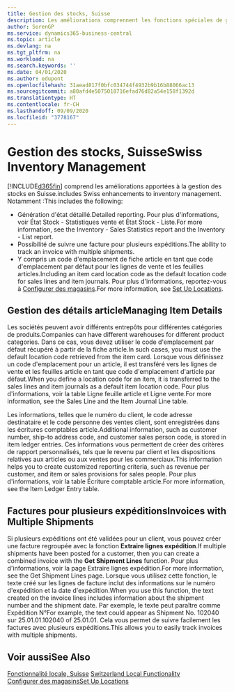 ```yaml
---
title: Gestion des stocks, Suisse
description: Les améliorations comprennent les fonctions spéciales de gestion des stocks en Suisse.
author: SorenGP
ms.service: dynamics365-business-central
ms.topic: article
ms.devlang: na
ms.tgt_pltfrm: na
ms.workload: na
ms.search.keywords: ''
ms.date: 04/01/2020
ms.author: edupont
ms.openlocfilehash: 31aead817f0bfc034744f4932b9b16b88066ac13
ms.sourcegitcommit: a80afd4e5075018716efad76d82a54e158f1392d
ms.translationtype: HT
ms.contentlocale: fr-CH
ms.lasthandoff: 09/09/2020
ms.locfileid: "3778167"
---
```

# <a name="swiss-inventory-management"></a><span data-ttu-id="b02ac-103">Gestion des stocks, Suisse</span><span class="sxs-lookup"><span data-stu-id="b02ac-103">Swiss Inventory Management</span></span>
[!INCLUDE[d365fin](../../includes/d365fin_md.md)] <span data-ttu-id="b02ac-104">comprend les améliorations apportées à la gestion des stocks en Suisse.</span><span class="sxs-lookup"><span data-stu-id="b02ac-104">includes Swiss enhancements to inventory management.</span></span> <span data-ttu-id="b02ac-105">Notamment :</span><span class="sxs-lookup"><span data-stu-id="b02ac-105">This includes the following:</span></span>  

- <span data-ttu-id="b02ac-106">Génération d'état détaillé.</span><span class="sxs-lookup"><span data-stu-id="b02ac-106">Detailed reporting.</span></span>  <span data-ttu-id="b02ac-107">Pour plus d'informations, voir État Stock - Statistiques vente et État Stock - Liste.</span><span class="sxs-lookup"><span data-stu-id="b02ac-107">For more information, see the Inventory - Sales Statistics report and the Inventory - List report.</span></span>  
- <span data-ttu-id="b02ac-108">Possibilité de suivre une facture pour plusieurs expéditions.</span><span class="sxs-lookup"><span data-stu-id="b02ac-108">The ability to track an invoice with multiple shipments.</span></span>  
- <span data-ttu-id="b02ac-109">Y compris un code d'emplacement de fiche article en tant que code d'emplacement par défaut pour les lignes de vente et les feuilles articles.</span><span class="sxs-lookup"><span data-stu-id="b02ac-109">Including an item card location code as the default location code for sales lines and item journals.</span></span> <span data-ttu-id="b02ac-110">Pour plus d'informations, reportez-vous à [Configurer des magasins](../../inventory-how-setup-locations.md).</span><span class="sxs-lookup"><span data-stu-id="b02ac-110">For more information, see [Set Up Locations](../../inventory-how-setup-locations.md).</span></span>

## <a name="managing-item-details"></a><span data-ttu-id="b02ac-111">Gestion des détails article</span><span class="sxs-lookup"><span data-stu-id="b02ac-111">Managing Item Details</span></span>  
<span data-ttu-id="b02ac-112">Les sociétés peuvent avoir différents entrepôts pour différentes catégories de produits.</span><span class="sxs-lookup"><span data-stu-id="b02ac-112">Companies can have different warehouses for different product categories.</span></span> <span data-ttu-id="b02ac-113">Dans ce cas, vous devez utiliser le code d'emplacement par défaut récupéré à partir de la fiche article.</span><span class="sxs-lookup"><span data-stu-id="b02ac-113">In such cases, you must use the default location code retrieved from the item card.</span></span> <span data-ttu-id="b02ac-114">Lorsque vous définissez un code d'emplacement pour un article, il est transféré vers les lignes de vente et les feuilles article en tant que code d'emplacement d'article par défaut.</span><span class="sxs-lookup"><span data-stu-id="b02ac-114">When you define a location code for an item, it is transferred to the sales lines and item journals as a default item location code.</span></span> <span data-ttu-id="b02ac-115">Pour plus d'informations, voir la table Ligne feuille article et Ligne vente.</span><span class="sxs-lookup"><span data-stu-id="b02ac-115">For more information, see the Sales Line and the Item Journal Line table.</span></span>  

<span data-ttu-id="b02ac-116">Les informations, telles que le numéro du client, le code adresse destinataire et le code personne des ventes client, sont enregistrées dans les écritures comptables article.</span><span class="sxs-lookup"><span data-stu-id="b02ac-116">Additional information, such as customer number, ship-to address code, and customer sales person code, is stored in item ledger entries.</span></span> <span data-ttu-id="b02ac-117">Ces informations vous permettent de créer des critères de rapport personnalisés, tels que le revenu par client et les dispositions relatives aux articles ou aux ventes pour les commerciaux.</span><span class="sxs-lookup"><span data-stu-id="b02ac-117">This information helps you to create customized reporting criteria, such as revenue per customer, and item or sales provisions for sales people.</span></span> <span data-ttu-id="b02ac-118">Pour plus d'informations, voir la table Écriture comptable article.</span><span class="sxs-lookup"><span data-stu-id="b02ac-118">For more information, see the Item Ledger Entry table.</span></span>  

## <a name="invoices-with-multiple-shipments"></a><span data-ttu-id="b02ac-119">Factures pour plusieurs expéditions</span><span class="sxs-lookup"><span data-stu-id="b02ac-119">Invoices with Multiple Shipments</span></span>  
<span data-ttu-id="b02ac-120">Si plusieurs expéditions ont été validées pour un client, vous pouvez créer une facture regroupée avec la fonction **Extraire lignes expédition**.</span><span class="sxs-lookup"><span data-stu-id="b02ac-120">If multiple shipments have been posted for a customer, then you can create a combined invoice with the **Get Shipment Lines** function.</span></span> <span data-ttu-id="b02ac-121">Pour plus d'informations, voir la page Extraire lignes expédition.</span><span class="sxs-lookup"><span data-stu-id="b02ac-121">For more information, see the Get Shipment Lines page.</span></span> <span data-ttu-id="b02ac-122">Lorsque vous utilisez cette fonction, le texte créé sur les lignes de facture inclut des informations sur le numéro d'expédition et la date d'expédition.</span><span class="sxs-lookup"><span data-stu-id="b02ac-122">When you use this function, the text created on the invoice lines includes information about the shipment number and the shipment date.</span></span> <span data-ttu-id="b02ac-123">Par exemple, le texte peut paraître comme Expédition N°</span><span class="sxs-lookup"><span data-stu-id="b02ac-123">For example, the text could appear as Shipment No.</span></span> <span data-ttu-id="b02ac-124">102040 sur 25.01.01.</span><span class="sxs-lookup"><span data-stu-id="b02ac-124">102040 of 25.01.01.</span></span> <span data-ttu-id="b02ac-125">Cela vous permet de suivre facilement les factures avec plusieurs expéditions.</span><span class="sxs-lookup"><span data-stu-id="b02ac-125">This allows you to easily track invoices with multiple shipments.</span></span>  

## <a name="see-also"></a><span data-ttu-id="b02ac-126">Voir aussi</span><span class="sxs-lookup"><span data-stu-id="b02ac-126">See Also</span></span>  
 <span data-ttu-id="b02ac-127">[Fonctionnalité locale, Suisse](switzerland-local-functionality.md) </span><span class="sxs-lookup"><span data-stu-id="b02ac-127">[Switzerland Local Functionality](switzerland-local-functionality.md) </span></span>  
 [<span data-ttu-id="b02ac-128">Configurer des magasins</span><span class="sxs-lookup"><span data-stu-id="b02ac-128">Set Up Locations</span></span>](../../inventory-how-setup-locations.md)
